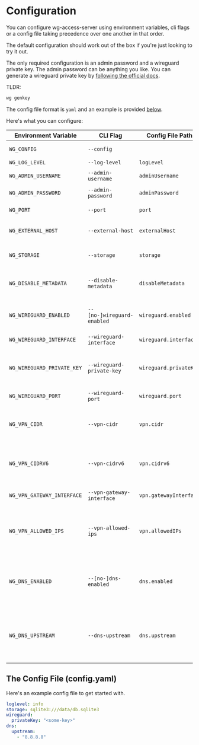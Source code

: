 # Configuration

You can configure wg-access-server using environment variables, cli flags or a config file
taking precedence over one another in that order.

The default configuration should work out of the box if you're just looking to try it out.

The only required configuration is an admin password and a wireguard private key. The admin
password can be anything you like. You can generate a wireguard private key by
[following the official docs](https://www.wireguard.com/quickstart/#key-generation).

TLDR:

```bash
wg genkey
```

The config file format is `yaml` and an example is provided [below](#the-config-file-configyaml).

Here's what you can configure:

| Environment Variable       | CLI Flag                   | Config File Path       | Required | Default (docker)                              | Description                                                                                                                                                                                 |
| -------------------------- | -------------------------- | ---------------------- | -------- | --------------------------------------------- | ------------------------------------------------------------------------------------------------------------------------------------------------------------------------------------------- |
| `WG_CONFIG`                | `--config`                 |                        |          |                                               | The path to a wg-access-server config.yaml file                                                                                                                                             |
| `WG_LOG_LEVEL`             | `--log-level`              | `logLevel`             |          | `info`                                        | The global log level                                                                                                                                                                        |
| `WG_ADMIN_USERNAME`        | `--admin-username`         | `adminUsername`        |          | `admin`                                       | The admin account username                                                                                                                                                                  |
| `WG_ADMIN_PASSWORD`        | `--admin-password`         | `adminPassword`        | Yes      |                                               | The admin account password                                                                                                                                                                  |
| `WG_PORT`                  | `--port`                   | `port`                 |          | `8000`                                        | The port the web ui will listen on (http)                                                                                                                                                   |
| `WG_EXTERNAL_HOST`         | `--external-host`          | `externalHost`         |          |                                               | The external domain for the server (e.g. https://www.mydomain.com)                                                                                                                          |
| `WG_STORAGE`               | `--storage`                | `storage`              |          | `sqlite3:///data/db.sqlite3`                  | A storage backend connection string. See [storage docs](./3-storage.md)                                                                                                                     |
| `WG_DISABLE_METADATA`      | `--disable-metadata`       | `disableMetadata`      |          | `false`                                       | Turn off collection of device metadata logging. Includes last handshake time and RX/TX bytes only.                                                                                          |
| `WG_WIREGUARD_ENABLED`     | `--[no-]wireguard-enabled` | `wireguard.enabled`    |          | `true`                                        | Enable/disable the wireguard server. Useful for development on non-linux machines.                                                                                                          |
| `WG_WIREGUARD_INTERFACE`   | `--wireguard-interface`    | `wireguard.interface`  |          | `wg0`                                         | The wireguard network interface name                                                                                                                                                        |
| `WG_WIREGUARD_PRIVATE_KEY` | `--wireguard-private-key`  | `wireguard.privateKey` | Yes      |                                               | The wireguard private key. This value is required and must be stable. If this value changes all devices must re-register.                                                                   |
| `WG_WIREGUARD_PORT`        | `--wireguard-port`         | `wireguard.port`       |          | `51820`                                       | The wireguard server port (udp)                                                                                                                                                             |
| `WG_VPN_CIDR`              | `--vpn-cidr`               | `vpn.cidr`             |          | `10.44.0.0/24`                                | The VPN IPv4 network range. VPN clients will be assigned IP addresses in this range. Set to `0` to disable IPv4.                                                                            |
| `WG_VPN_CIDRV6`            | `--vpn-cidrv6`             | `vpn.cidrv6`           |          | `fd48:4c4:7aa9::/64`                          | The VPN IPv6 network range. VPN clients will be assigned IP addresses in this range. Set to `0` to disable IPv6.                                                                            |
| `WG_VPN_GATEWAY_INTERFACE` | `--vpn-gateway-interface`  | `vpn.gatewayInterface` |          | _default gateway interface (e.g. eth0)_       | The VPN gateway interface. VPN client traffic will be forwarded to this interface.                                                                                                          |
| `WG_VPN_ALLOWED_IPS`       | `--vpn-allowed-ips`        | `vpn.allowedIPs`       |          | `0.0.0.0/0, ::/0`                             | Allowed IPs that clients may route through this VPN. This will be set in the client's WireGuard connection file and routing is also enforced by the server using iptables.                  |
| `WG_DNS_ENABLED`           | `--[no-]dns-enabled`       | `dns.enabled`          |          | `true`                                        | Enable/disable the embedded DNS proxy server. This is enabled by default and allows VPN clients to avoid DNS leaks by sending all DNS requests to wg-access-server itself.                  |
| `WG_DNS_UPSTREAM`          | `--dns-upstream`           | `dns.upstream`         |          | _resolveconf autodetection or Cloudflare DNS_ | The upstream DNS server to proxy DNS requests to. By default the host machine's resolveconf configuration is used to find it's upstream DNS server, with a fallback to Cloudflare.          |

## The Config File (config.yaml)

Here's an example config file to get started with.

```yaml
loglevel: info
storage: sqlite3:///data/db.sqlite3
wireguard:
  privateKey: "<some-key>"
dns:
  upstream:
    - "8.8.8.8"
```
